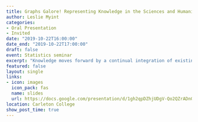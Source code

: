 ```yaml
---
title: Graphs Galore! Representing Knowledge in the Sciences and Humanities
author: Leslie Myint
categories:
- Oral Presentation
- Invited
date: "2019-10-22T16:00:00"
date_end: "2019-10-22T17:00:00"
draft: false
event: Statistics seminar
excerpt: "Knowledge moves forward by a continual integration of existing ideas with new findings. The problem nowadays is that there is so much research being conducted that it is difficult to fully be informed about all existing scholarly work. Text (in the form of research publications) is the main mode of storing the rich, interconnected knowledge that we are generating, and it is well appreciated to be a computational nightmare to work with. My goal in this work is to capture the information woven through text in a computable form that holds promise for building more solid future knowledge: graphs. In this talk, I'll discuss my ongoing efforts to use graphs to organize biological information from texts and how these ideas might also be useful for structuring knowledge within the humanities."
featured: false
layout: single
links:
- icon: images
  icon_pack: fas
  name: slides
  url: https://docs.google.com/presentation/d/1gh2qpDZhjUDgV-Qo2QZrADnGxwaD2qU7k-zNSHAjvOE/edit?usp=sharing
location: Carleton College
show_post_time: true
---
```

